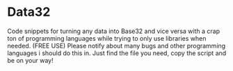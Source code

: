 # Data32
Code snippets for turning any data into Base32 and vice versa with a crap ton of programming languages while trying to only use libraries when needed. (FREE USE) Please notify about many bugs and other programming languages i should do this in. Just find the file you need, copy the script and be on your way!
